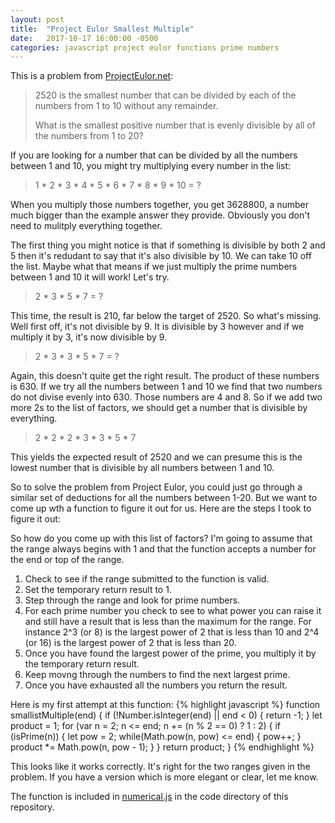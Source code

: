 ```yaml
---
layout: post
title:  "Project Eulor Smallest Multiple"
date:   2017-10-17 16:00:00 -0500
categories: javascript project eulor functions prime numbers
---
```


This is a problem from [ProjectEulor.net](https://projecteuler.net/problem=5):

> 2520 is the smallest number that can be divided by each of the numbers from 1 to 10 without any remainder.
> 
> What is the smallest positive number that is evenly divisible by all of the numbers from 1 to 20?

If you are looking for a number that can be divided by all the numbers between 1 and 10, you might try multiplying every number in the list: 

> 1 * 2 * 3 * 4 * 5 * 6 * 7 * 8 * 9 * 10 = ?

When you multiply those numbers together, you get 3628800, a number much bigger than the example answer they provide. Obviously you don't need to mulitply everything together.

The first thing you might notice is that if something is divisible by both 2 and 5 then it's redudant to say that it's also divisible by 10. We can take 10 off the list. Maybe what that means if we just multiply the prime numbers between 1 and 10 it will work! Let's try.

> 2 * 3 * 5 * 7 = ?

This time, the result is 210, far below the target of 2520. So what's missing. Well first off, it's not divisible by 9. It is divisible by 3 however and if we multiply it by 3, it's now divisible by 9.

> 2 * 3 * 3 * 5 * 7 = ?

Again, this doesn't quite get the right result. The product of these numbers is 630. If we try all the numbers between 1 and 10 we find that two numbers do not divise evenly into 630. Those numbers are 4 and 8. So if we add two more 2s to the list of factors, we should get a number that is divisible by everything.

> 2 * 2 * 2 * 3 * 3 * 5 * 7

This yields the expected result of 2520 and we can presume this is the lowest number that is divisible by all numbers between 1 and 10. 

So to solve the problem from Project Eulor, you could just go through a similar set of deductions for all the numbers between 1-20. But we want to come up wth a function to figure it out for us. Here are the steps I took to figure it out:

So how do you come up with this list of factors? I'm going to assume that the range always begins with 1 and that the function accepts a number for the end or top of the range.
1. Check to see if the range submitted to the function is valid.
2. Set the temporary return result to 1.
3. Step through the range and look for prime numbers.
4.  For each prime number you check to see to what power you can raise it and still have a result that is less than the maximum for the range. For instance 2^3 (or 8) is the largest power of 2 that is less than 10 and 2^4 (or 16) is the largest power of 2 that is less than 20.
5. Once you have found the largest power of the prime, you multiply it by the temporary return result.
6. Keep movng through the numbers to find the next largest prime.
7. Once you have exhausted all the numbers you return the result. 

Here is my first attempt at this function:
{% highlight javascript %}
function smallistMultiple(end) {
  if (!Number.isInteger(end) || end < 0) {
    return -1;
  }
  let product = 1;
  for (var n = 2; n <= end; n += (n % 2 == 0) ? 1 : 2) {
    if (isPrime(n)) {
      let pow = 2;
      while(Math.pow(n, pow) <= end) {
        pow++;
      }
      product *= Math.pow(n, pow - 1);
    }
  }
  return product;
}
{% endhighlight %}

This looks like it works correctly. It's right for the two ranges given in the problem. If you have a version which is more elegant or clear, let me know.

The function is included in [numerical.js](https://github.com/mullaney/barista/blob/master/functions/numerical.js) in the code directory of this repository.

